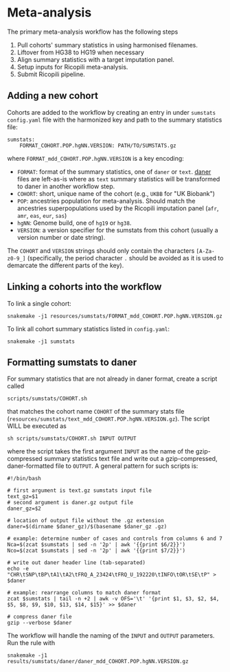 # Meta-analysis

The primary meta-analysis workflow has the following steps

1. Pull cohorts' summary statistics in using harmonised filenames.
2. Liftover from HG38 to HG19 when necessary
3. Align summary statistics with a target imputation panel.
4. Setup inputs for Ricopili meta-analysis.
5. Submit Ricopili pipeline.

## Adding a new cohort

Cohorts are added to the workflow by creating an entry in under `sumstats` `config.yaml` file with the harmonized key and path to the summary statistics file:

```
sumstats:
	FORMAT_COHORT.POP.hgNN.VERSION: PATH/TO/SUMSTATS.gz
```

where `FORMAT_mdd_COHORT.POP.hgNN.VERSION` is a key encoding:

- `FORMAT`: format of the summary statistics, one of `daner` or `text`. [daner](https://docs.google.com/document/d/1TWIhr8-qpCXB13WCXcU1_HDio8lC_MeWoAg2jlggrtU/edit) files are left-as-is where as `text` summary statistics will be transformed to daner in another workflow step.
- `COHORT`: short, unique name of the cohort (e.g., `UKBB` for "UK Biobank")
- `POP`: ancestries population for meta-analysis. Should match the ancestries superpopulations used by the Ricopili imputation panel (`afr`, `amr`, `eas`, `eur`, `sas`)
- `hgNN`: Genome build, one of `hg19` or `hg38`.
- `VERSION`: a version specifier for the sumstats from this cohort (usually a version number or date string).

The `COHORT` and `VERSION` strings should only contain the characters `[A-Za-z0-9_]` (specifically, the period character `.` should be avoided as it is used to demarcate the different parts of the key).

## Linking a cohorts into the workflow

To link a single cohort: 

```
snakemake -j1 resources/sumstats/FORMAT_mdd_COHORT.POP.hgNN.VERSION.gz
```

To link all cohort summary statistics listed in `config.yaml`:

```
snakemake -j1 sumstats
```

## Formatting sumstats to daner

For summary statistics that are not already in daner format, create a script called

```
scripts/sumstats/COHORT.sh
```

that matches the cohort name `COHORT` of the summary stats file (`resources/sumstats/text_mdd_COHORT.POP.hgNN.VERSION.gz`). The script WILL be executed as

```
sh scripts/sumstats/COHORT.sh INPUT OUTPUT
```

where the script takes the first argument `INPUT` as the name of the gzip-compressed summary statistics text file and write out a gzip-compressed, daner-formatted file to `OUTPUT`. A general pattern for such scripts is:

```
#!/bin/bash

# first argument is text.gz sumstats input file
text_gz=$1
# second argument is daner.gz output file
daner_gz=$2

# location of output file without the .gz extension
daner=$(dirname $daner_gz)/$(basename $daner_gz .gz)

# example: determine number of cases and controls from columns 6 and 7
Nca=$(zcat $sumstats | sed -n '2p' | awk '{{print $6/2}}')
Nco=$(zcat $sumstats | sed -n '2p' | awk '{{print $7/2}}')

# write out daner header line (tab-separated)
echo -e "CHR\tSNP\tBP\tA1\tA2\tFRQ_A_23424\tFRQ_U_192220\tINFO\tOR\tSE\tP" > $daner

# example: rearrange columns to match daner format
zcat $sumstats | tail -n +2 | awk -v OFS='\t' '{print $1, $3, $2, $4, $5, $8, $9, $10, $13, $14, $15}' >> $daner

# compress daner file
gzip --verbose $daner
```

The workflow will handle the naming of the `INPUT` and `OUTPUT` parameters. Run the rule with

```
snakemake -j1 results/sumstats/daner/daner_mdd_COHORT.POP.hgNN.VERSION.gz
```